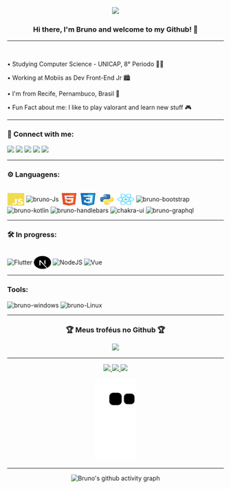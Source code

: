<div align = "center">
  <a href="https://github.com/BrunoLucass">
    <img height = "140px" src = "https://user-images.githubusercontent.com/92947069/183311882-d6cec5b0-18e8-48cf-a551-098f295fbce5.gif">
  </a>
</div>

<div>
<h3 align="center">Hi there, I'm Bruno and welcome to my Github! 🤖 </h3>
<hr>
<br>
<p>
• Studying Computer Science - UNICAP, 8° Periodo 👨‍💻   
</p>
<p>
• Working at Mobiis as Dev Front-End Jr 🏙
</p>
<p> 
• I'm from Recife, Pernambuco, Brasil 🌴
</p> 
<p>
• Fun Fact about me: I like to play valorant and learn new stuff 🎮
</p>
</div>

<hr>  

<strong><h3>📱 Connect with me:</h3></strong> 
<div style="display: inline_block">  
</p>  
<a href = "https://www.linkedin.com/in/bruno-lucas-6b930b221/"> <img height="20" src = "https://img.shields.io/badge/LinkedIn-0077B5?style=for-the-badge&logo=linkedin&logoColor=white"></a> 
<a href = "https://www.instagram.com/bruno_lucasx/"> <img height="20" src = "https://img.shields.io/badge/Instagram-E4405F?style=for-the-badge&logo=instagram&logoColor=white"></a> 
<a href = "mailto: brunolucasbls03@gmail.com"> <img height="20" src = "https://img.shields.io/badge/Gmail-D14836?style=for-the-badge&logo=gmail&logoColor=white"></a>
<a href = "https://api.whatsapp.com/send?phone=5581982800308&text=Olá%20mensagem%20para%20Bruno%20Lucas"> <img height="20" src = "https://img.shields.io/badge/WhatsApp-25D366?style=for-the-badge&logo=whatsapp&logoColor=white"></a> 
<a href = "https://twitter.com/bruno_lucasx"> <img height="20" src = "https://img.shields.io/badge/Twitter-1DA1F2?style=for-the-badge&logo=twitter&logoColor=white"></a> 
<p>
<hr> 

<strong><h3> ⚙️ Languagens:</h3></strong> 
  
<div style="display: inline_block"><br>
<img align="center" alt="bruno-Js" height="30" width="40" src="https://raw.githubusercontent.com/devicons/devicon/master/icons/javascript/javascript-plain.svg">
<img align="center" alt="bruno-Js" height="30" width="40" src="https://cdn.jsdelivr.net/gh/devicons/devicon/icons/java/java-original.svg">
<img align="center" alt="bruno-HTML" height="30" width="40" src="https://raw.githubusercontent.com/devicons/devicon/master/icons/html5/html5-original.svg">
<img align="center" alt="bruno-CSS" height="30" width="40" src="https://raw.githubusercontent.com/devicons/devicon/master/icons/css3/css3-original.svg">
<img align="center" alt="bruno-Python" height="30" width="40" src="https://raw.githubusercontent.com/devicons/devicon/master/icons/python/python-original.svg">
<img align="center" alt="bruno-React" height="30" width="40" src="https://raw.githubusercontent.com/devicons/devicon/master/icons/react/react-original.svg">
<img align="center" alt="bruno-bootstrap" height="30" width="40" src="https://cdn.jsdelivr.net/gh/devicons/devicon/icons/bootstrap/bootstrap-original.svg">
<img align="center" alt="bruno-kotlin" height="30" width="40" src="https://cdn.jsdelivr.net/gh/devicons/devicon/icons/kotlin/kotlin-original.svg">
<img align="center" alt="bruno-handlebars" height="30" width="40" src="https://cdn.jsdelivr.net/gh/devicons/devicon/icons/handlebars/handlebars-original.svg">
<img align="center" alt="chakra-ui" height="30" width="30" src="https://img.icons8.com/color/48/000000/chakra-ui.png" />
<img align="center" alt="bruno-graphql" height="30" width="40" src="https://cdn.jsdelivr.net/gh/devicons/devicon/icons/graphql/graphql-plain.svg"> 
</div>

<hr> 

<strong><h3> 🛠 In progress:</h3></strong> 

<div style="display: inline_block"><br>

<img align="center" alt="Flutter" height="30" width="40" src="https://cdn.jsdelivr.net/gh/devicons/devicon/icons/flutter/flutter-original.svg">
<img align="center" alt="NextJS" height="30" width="40" src="https://raw.githubusercontent.com/devicons/devicon/master/icons/nextjs/nextjs-original.svg">
<img align="center" alt="NodeJS" height="30" width="40" src="https://cdn.jsdelivr.net/gh/devicons/devicon/icons/nodejs/nodejs-original.svg" />
<img align="center" alt="Vue" height="30" width="40" src="https://cdn.jsdelivr.net/gh/devicons/devicon/icons/vuejs/vuejs-original.svg" />
</div>

<hr>

<strong><h3>Tools:</h3></strong> 
<img align="center" alt="bruno-windows" height="30" width="40" src="https://cdn.jsdelivr.net/gh/devicons/devicon/icons/windows8/windows8-original.svg">
<img align="center" alt="bruno-Linux" height="30" width="40" src="https://cdn.jsdelivr.net/gh/devicons/devicon/icons/linux/linux-original.svg">

<hr> 

<div align="center">
  <strong><h3>🏆 Meus troféus no Github 🏆</h3></strong> 
  <a href="https://github.com/BrunoLucass">
    <img src="https://github-profile-trophy.vercel.app/?username=BrunoLucass&theme=onedark&no-frame=true&no-bg=false&margin-w=4">
  </a>
</div>

<hr>  

<a href="https://github.com/BrunoLucass">
<div style="display: inline_block" align="center">  
<img height="160em" src="https://github-readme-stats.vercel.app/api?username=BrunoLucass&show_icons=true&hide=&count_private=true&title_color=3382ed&text_color=ffffff&icon_color=3382ed&bg_color=171717&hide_border=true&show_icons=true"/>
<img height="160em" src="https://github-readme-streak-stats.herokuapp.com/?user=BrunoLucass&stroke=ffffff&background=171717&ring=3382ed&fire=3382ed&currStreakNum=ffffff&currStreakLabel=3382ed&sideNums=ffffff&sideLabels=ffffff&dates=ffffff&hide_border=true"/>
<img height="160em" src="https://github-readme-stats.vercel.app/api/top-langs/?username=BrunoLucass&layout=compact&title_color=3382ed&text_color=ffffff&icon_color=3382ed&bg_color=171717&hide_border=true&locale=en&custom_title=Top%20%Languages"/>
</a>

![Snake animation](https://github.com/BrunoLucass/BrunoLucass/blob/output/github-contribution-grid-snake.svg)

  

   <hr>
  
  ![Bruno's github activity graph](https://github-readme-activity-graph.cyclic.app/graph?username=BrunoLucass&theme=react-dark)

  
